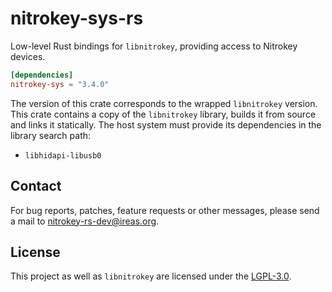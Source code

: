 # nitrokey-sys-rs

Low-level Rust bindings for `libnitrokey`, providing access to Nitrokey
devices.

```toml
[dependencies]
nitrokey-sys = "3.4.0"
```

The version of this crate corresponds to the wrapped `libnitrokey` version.
This crate contains a copy of the `libnitrokey` library, builds it from source
and links it statically.  The host system must provide its dependencies in the
library search path:

- `libhidapi-libusb0`

## Contact

For bug reports, patches, feature requests or other messages, please send a
mail to [nitrokey-rs-dev@ireas.org][].

## License

This project as well as `libnitrokey` are licensed under the [LGPL-3.0][].

[`libnitrokey`]: https://github.com/nitrokey/libnitrokey
[nitrokey-rs-dev@ireas.org]: mailto:nitrokey-rs-dev@ireas.org
[LGPL-3.0]: https://opensource.org/licenses/lgpl-3.0.html
